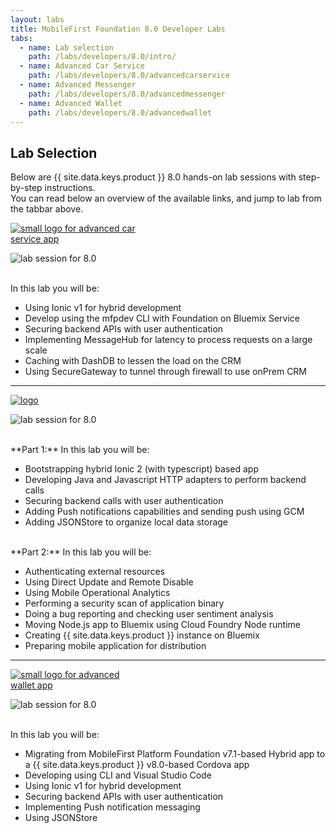 ```yaml
---
layout: labs
title: MobileFirst Foundation 8.0 Developer Labs
tabs:
  - name: Lab selection
    path: /labs/developers/8.0/intro/
  - name: Advanced Car Service
    path: /labs/developers/8.0/advancedcarservice
  - name: Advanced Messenger
    path: /labs/developers/8.0/advancedmessenger
  - name: Advanced Wallet
    path: /labs/developers/8.0/advancedwallet
---
```

## Lab Selection
Below are {{ site.data.keys.product }} 8.0 hands-on lab sessions with step-by-step instructions.  
You can read below an overview of the available links, and jump to lab from the tabbar above.

<div style="max-width: 250px">
<a href="{{site.baseurl}}/labs/developers/8.0/advancedcarservice"><img src="{{site.baseurl}}/labs/developers/8.0/advancedcarservice/logo_small.png" alt="small logo for advanced car service app"></a>
</div>

![lab session for 8.0](../advancedcarservice/screenstory.png)

<br/>
In this lab you will be:

* Using Ionic v1 for hybrid development
* Develop using the mfpdev CLI with Foundation on Bluemix Service
* Securing backend APIs with user authentication
* Implementing MessageHub for latency to process requests on a large scale
* Caching with DashDB to lessen the load on the CRM
* Using SecureGateway to tunnel through firewall to use onPrem CRM

---

<div style="max-width: 200px">
<a href="{{site.baseurl}}/labs/developers/8.0/advancedmessenger"><img alt="logo" src="{{site.baseurl}}/labs/developers/8.0/advancedmessenger/logo_small.png"></a>
</div>

![lab session for 8.0](../advancedmessenger/screenstory.png)

<br/>
**Part 1:** In this lab you will be:

* Bootstrapping hybrid Ionic 2 (with typescript) based app
* Developing Java and Javascript HTTP adapters to perform backend calls
* Securing backend calls with user authentication
* Adding Push notifications capabilities and sending push using GCM
* Adding JSONStore to organize local data storage

<br/>
**Part 2:** In this lab you will be:

* Authenticating external resources
* Using Direct Update and Remote Disable
* Using Mobile Operational Analytics
* Performing a security scan of application binary
* Doing a bug reporting and checking user sentiment analysis
* Moving Node.js app to Bluemix using Cloud Foundry Node runtime
* Creating {{ site.data.keys.product }} instance on Bluemix
* Preparing mobile application for distribution

---

<div style="max-width: 200px">
<a href="{{site.baseurl}}/labs/developers/8.0/advancedwallet"><img src="{{site.baseurl}}/labs/developers/8.0/advancedwallet/logo_small.png" alt="small logo for advanced wallet app"></a>
</div>

![lab session for 8.0](../advancedwallet/screenstory.jpg)

<br/>
In this lab you will be:

* Migrating from MobileFirst Platform Foundation v7.1-based Hybrid app to a {{ site.data.keys.product }} v8.0-based Cordova app
* Developing using CLI and Visual Studio Code
* Using Ionic v1 for hybrid development
* Securing backend APIs with user authentication
* Implementing Push notification messaging
* Using JSONStore
